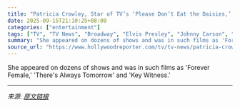 ```yaml
---
title: "Patricia Crowley, Star of TV’s ‘Please Don’t Eat the Daisies,’ Dies at 91"
date: 2025-09-15T21:10:25+08:00
categories: ["entertainment"]
tags: ["TV", "TV News", "Broadway", "Elvis Presley", "Johnny Carson", "Obituaries"]
summary: "She appeared on dozens of shows and was in such films as 'Forever Female,' 'There's Always Tomorrow' and 'Key Witness.'"
source_url: "https://www.hollywoodreporter.com/tv/tv-news/patricia-crowley-dead-please-dont-eat-daisies-1236372071/"
---
```


She appeared on dozens of shows and was in such films as 'Forever Female,' 'There's Always Tomorrow' and 'Key Witness.'

---

*来源: [原文链接](https://www.hollywoodreporter.com/tv/tv-news/patricia-crowley-dead-please-dont-eat-daisies-1236372071/)*
